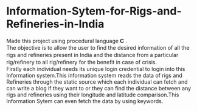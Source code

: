 # Information-Sytem-for-Rigs-and-Refineries-in-India
Made this project using procedural language **C** .<br/>
The objective is to allow the user to ﬁnd the desired information of all the rigs and reﬁneries present in India and the distance from a particular rig/reﬁnery to all rig/reﬁnery for the beneﬁt in case of crisis.</br>
Firstly each individual needs its unique login credential to login into this Information system.This information system reads the data of rigs and Refineries through the static source which each individual can fetch and can write a blog if they want to or they can find the distance between any rigs and refineries using their longitude and latitude comparison.This Information Sytem can even fetch the data by using keywords.
